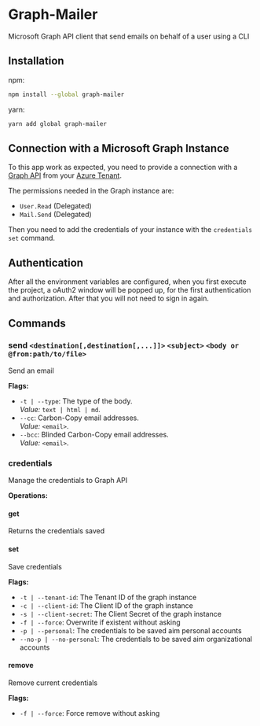 # Graph-Mailer

Microsoft Graph API client that send emails on behalf of a user using a CLI

## Installation

npm:

```bash
npm install --global graph-mailer
```

yarn:

```bash
yarn add global graph-mailer
```

## Connection with a Microsoft Graph Instance

To this app work as expected, you need to provide a connection with a [Graph API](https://docs.microsoft.com/en/graph/use-the-api) from your [Azure Tenant](https://docs.microsoft.com/en-us/azure/active-directory/develop/quickstart-create-new-tenant).

The permissions needed in the Graph instance are:

-   `User.Read` (Delegated)
-   `Mail.Send` (Delegated)

Then you need to add the credentials of your instance with the `credentials set` command.

## Authentication

After all the environment variables are configured, when you first execute the project, a oAuth2 window will be popped up, for the first authentication and authorization. After that you will not need to sign in again.

## Commands

[//]: # '^'

### send `<destination[,destination[,...]]>` `<subject>` `<body or @from:path/to/file>`

Send an email

**Flags:**

-   `-t | --type`: The type of the body.  
    _Value:_ `text | html | md`.
-   `--cc`: Carbon-Copy email addresses.  
    _Value:_ `<email>`.
-   `--bcc`: Blinded Carbon-Copy email addresses.  
    _Value:_ `<email>`.

### credentials

Manage the credentials to Graph API

**Operations:**

#### get

Returns the credentials saved

#### set

Save credentials

**Flags:**

-   `-t | --tenant-id`: The Tenant ID of the graph instance
-   `-c | --client-id`: The Client ID of the graph instance
-   `-s | --client-secret`: The Client Secret of the graph instance
-   `-f | --force`: Overwrite if existent without asking
-   `-p | --personal`: The credentials to be saved aim personal accounts
-   `--no-p | --no-personal`: The credentials to be saved aim organizational accounts

#### remove

Remove current credentials

**Flags:**

-   `-f | --force`: Force remove without asking

[//]: # '$'
